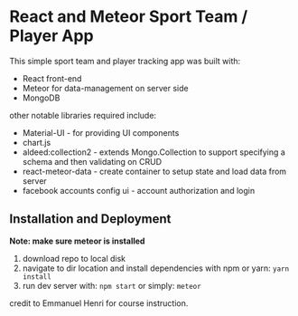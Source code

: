 # React and Meteor Sport Team / Player App

This simple sport team and player tracking app was built with:
- React front-end
- Meteor for data-management on server side
- MongoDB


other notable libraries required include:
- Material-UI  -  for providing UI components
- chart.js 
- aldeed:collection2  -  extends Mongo.Collection to support specifying a schema and then validating on CRUD
- react-meteor-data  -  create container to setup state and load data from server
- facebook accounts config ui  -  account authorization and login



## Installation and Deployment

**Note: make sure meteor is installed**

1. download repo to local disk
2. navigate to dir location and install dependencies with npm or yarn: `yarn install`
3. run dev server with: `npm start` or simply: `meteor`







credit to Emmanuel Henri for course instruction.